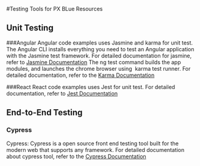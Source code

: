 #Testing Tools for PX BLue Resources
## Unit Testing 
###Angular
Angular code examples uses Jasmine and karma for unit test. The Angular CLI  installs everything you need to test an Angular application with the Jasmine test framework. For detailed documentation for jasmine, refer to [Jasmine Documentation](https://jasmine.github.io/2.0/introduction)
The ng test command builds the app modules, and launches the chrome browser using  karma test runner. For detailed documentation, refer to the [ Karma Documentation](https://karma-runner.github.io/latest/index.html)

###React
React code examples uses Jest for unit test. For detailed documentation, refer to [Jest Documentation](https://jestjs.io/docs/en/tutorial-react) 

## End-to-End Testing
### Cypress
Cypress: Cypress is a open source front end testing tool built for the modern web that supports any framework.  For detailed documentation about cypress tool, refer to the [Cypress Documentation](https://docs.cypress.io/guides/getting-started/installing-cypress.html#System-requirements) 